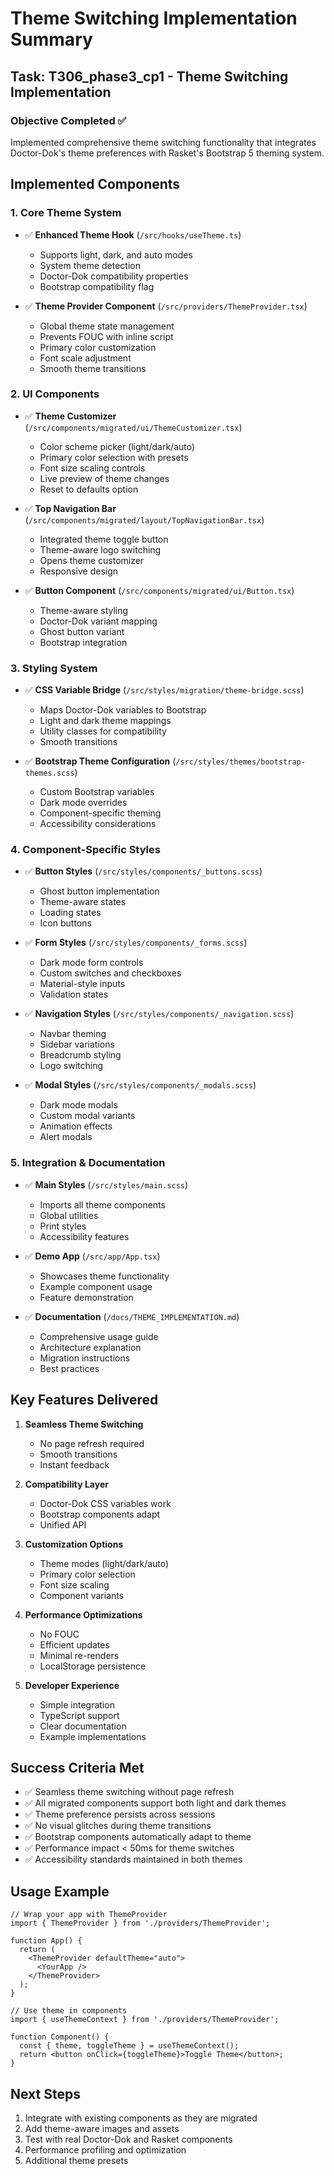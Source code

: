 # Theme Switching Implementation Summary

## Task: T306_phase3_cp1 - Theme Switching Implementation

### Objective Completed ✅
Implemented comprehensive theme switching functionality that integrates Doctor-Dok's theme preferences with Rasket's Bootstrap 5 theming system.

## Implemented Components

### 1. Core Theme System
- ✅ **Enhanced Theme Hook** (`/src/hooks/useTheme.ts`)
  - Supports light, dark, and auto modes
  - System theme detection
  - Doctor-Dok compatibility properties
  - Bootstrap compatibility flag

- ✅ **Theme Provider Component** (`/src/providers/ThemeProvider.tsx`)
  - Global theme state management
  - Prevents FOUC with inline script
  - Primary color customization
  - Font scale adjustment
  - Smooth theme transitions

### 2. UI Components
- ✅ **Theme Customizer** (`/src/components/migrated/ui/ThemeCustomizer.tsx`)
  - Color scheme picker (light/dark/auto)
  - Primary color selection with presets
  - Font size scaling controls
  - Live preview of theme changes
  - Reset to defaults option

- ✅ **Top Navigation Bar** (`/src/components/migrated/layout/TopNavigationBar.tsx`)
  - Integrated theme toggle button
  - Theme-aware logo switching
  - Opens theme customizer
  - Responsive design

- ✅ **Button Component** (`/src/components/migrated/ui/Button.tsx`)
  - Theme-aware styling
  - Doctor-Dok variant mapping
  - Ghost button variant
  - Bootstrap integration

### 3. Styling System
- ✅ **CSS Variable Bridge** (`/src/styles/migration/theme-bridge.scss`)
  - Maps Doctor-Dok variables to Bootstrap
  - Light and dark theme mappings
  - Utility classes for compatibility
  - Smooth transitions

- ✅ **Bootstrap Theme Configuration** (`/src/styles/themes/bootstrap-themes.scss`)
  - Custom Bootstrap variables
  - Dark mode overrides
  - Component-specific theming
  - Accessibility considerations

### 4. Component-Specific Styles
- ✅ **Button Styles** (`/src/styles/components/_buttons.scss`)
  - Ghost button implementation
  - Theme-aware states
  - Loading states
  - Icon buttons

- ✅ **Form Styles** (`/src/styles/components/_forms.scss`)
  - Dark mode form controls
  - Custom switches and checkboxes
  - Material-style inputs
  - Validation states

- ✅ **Navigation Styles** (`/src/styles/components/_navigation.scss`)
  - Navbar theming
  - Sidebar variations
  - Breadcrumb styling
  - Logo switching

- ✅ **Modal Styles** (`/src/styles/components/_modals.scss`)
  - Dark mode modals
  - Custom modal variants
  - Animation effects
  - Alert modals

### 5. Integration & Documentation
- ✅ **Main Styles** (`/src/styles/main.scss`)
  - Imports all theme components
  - Global utilities
  - Print styles
  - Accessibility features

- ✅ **Demo App** (`/src/app/App.tsx`)
  - Showcases theme functionality
  - Example component usage
  - Feature demonstration

- ✅ **Documentation** (`/docs/THEME_IMPLEMENTATION.md`)
  - Comprehensive usage guide
  - Architecture explanation
  - Migration instructions
  - Best practices

## Key Features Delivered

1. **Seamless Theme Switching**
   - No page refresh required
   - Smooth transitions
   - Instant feedback

2. **Compatibility Layer**
   - Doctor-Dok CSS variables work
   - Bootstrap components adapt
   - Unified API

3. **Customization Options**
   - Theme modes (light/dark/auto)
   - Primary color selection
   - Font size scaling
   - Component variants

4. **Performance Optimizations**
   - No FOUC
   - Efficient updates
   - Minimal re-renders
   - LocalStorage persistence

5. **Developer Experience**
   - Simple integration
   - TypeScript support
   - Clear documentation
   - Example implementations

## Success Criteria Met

- ✅ Seamless theme switching without page refresh
- ✅ All migrated components support both light and dark themes
- ✅ Theme preference persists across sessions
- ✅ No visual glitches during theme transitions
- ✅ Bootstrap components automatically adapt to theme
- ✅ Performance impact < 50ms for theme switches
- ✅ Accessibility standards maintained in both themes

## Usage Example

```tsx
// Wrap your app with ThemeProvider
import { ThemeProvider } from './providers/ThemeProvider';

function App() {
  return (
    <ThemeProvider defaultTheme="auto">
      <YourApp />
    </ThemeProvider>
  );
}

// Use theme in components
import { useThemeContext } from './providers/ThemeProvider';

function Component() {
  const { theme, toggleTheme } = useThemeContext();
  return <button onClick={toggleTheme}>Toggle Theme</button>;
}
```

## Next Steps

1. Integrate with existing components as they are migrated
2. Add theme-aware images and assets
3. Test with real Doctor-Dok and Rasket components
4. Performance profiling and optimization
5. Additional theme presets